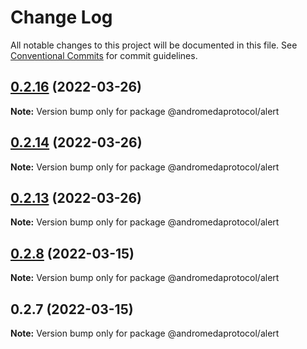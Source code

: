 # Change Log

All notable changes to this project will be documented in this file.
See [Conventional Commits](https://conventionalcommits.org) for commit guidelines.

## [0.2.16](https://github.com/andromedaprotocol/design-system/compare/@andromedaprotocol/alert@0.2.14...@andromedaprotocol/alert@0.2.16) (2022-03-26)

**Note:** Version bump only for package @andromedaprotocol/alert





## [0.2.14](https://github.com/andromedaprotocol/design-system/compare/@andromedaprotocol/alert@0.2.8...@andromedaprotocol/alert@0.2.14) (2022-03-26)

**Note:** Version bump only for package @andromedaprotocol/alert





## [0.2.13](https://github.com/andromedaprotocol/design-system/compare/@andromedaprotocol/alert@0.2.8...@andromedaprotocol/alert@0.2.13) (2022-03-26)

**Note:** Version bump only for package @andromedaprotocol/alert





## [0.2.8](https://github.com/andromedaprotocol/design-system/compare/@andromedaprotocol/alert@0.2.7...@andromedaprotocol/alert@0.2.8) (2022-03-15)

**Note:** Version bump only for package @andromedaprotocol/alert





## 0.2.7 (2022-03-15)

**Note:** Version bump only for package @andromedaprotocol/alert
